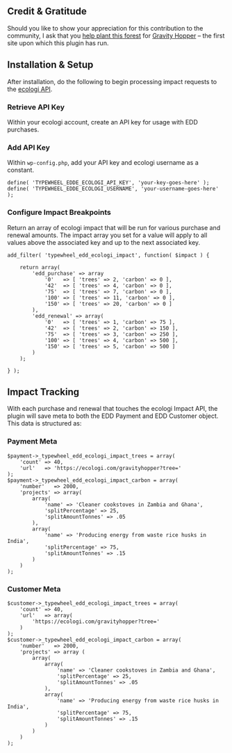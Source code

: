 ## Credit & Gratitude
Should you like to show your appreciation for this contribution to the community, I ask that you [help plant this forest](https://ecologi.com/gravityhopper?r=6102fa245a5109238b1f2de6) for [Gravity Hopper](https://gravityhopper.com) – the first site upon which this plugin has run.

## Installation & Setup
After installation, do the following to begin processing impact requests to the [ecologi API](https://docs.ecologi.com/docs/public-api-docs/API/Impact-API.v1.yaml).

### Retrieve API Key
Within your ecologi account, create an API key for usage with EDD purchases.

### Add API Key
Within `wp-config.php`, add your API key and ecologi username as a constant.

```
define( 'TYPEWHEEL_EDDE_ECOLOGI_API_KEY', 'your-key-goes-here' );
define( 'TYPEWHEEL_EDDE_ECOLOGI_USERNAME', 'your-username-goes-here' );
```

### Configure Impact Breakpoints
Return an array of ecologi impact that will be run for various purchase and renewal amounts. The impact array you set for a value will apply to all values above the associated key and up to the next associated key.
```
add_filter( 'typewheel_edd_ecologi_impact', function( $impact ) {

    return array(
        'edd_purchase' => array
            '0'   => [ 'trees' => 2, 'carbon' => 0 ],
            '42'  => [ 'trees' => 4, 'carbon' => 0 ],
            '75'  => [ 'trees' => 7, 'carbon' => 0 ],
            '100' => [ 'trees' => 11, 'carbon' => 0 ],
            '150' => [ 'trees' => 20, 'carbon' => 0 ]
        ),
        'edd_renewal' => array(
            '0'   => [ 'trees' => 1, 'carbon' => 75 ],
            '42'  => [ 'trees' => 2, 'carbon' => 150 ],
            '75'  => [ 'trees' => 3, 'carbon' => 250 ],
            '100' => [ 'trees' => 4, 'carbon' => 500 ],
            '150' => [ 'trees' => 5, 'carbon' => 500 ]
        )
    );

} );
```

## Impact Tracking
With each purchase and renewal that touches the ecologi Impact API, the plugin will save meta to both the EDD Payment and EDD Customer object. This data is structured as:

### Payment Meta
```
$payment->_typewheel_edd_ecologi_impact_trees = array(
    'count' => 40,
    'url'   => 'https://ecologi.com/gravityhopper?tree='
);
$payment->_typewheel_edd_ecologi_impact_carbon = array(
    'number'   => 2000,
    'projects' => array(
        array(
            'name' => 'Cleaner cookstoves in Zambia and Ghana',
            'splitPercentage' => 25,
            'splitAmountTonnes' => .05
        ),
        array(
            'name' => 'Producing energy from waste rice husks in India',
            'splitPercentage' => 75,
            'splitAmountTonnes' => .15
        )
    )
);
```

### Customer Meta
```
$customer->_typewheel_edd_ecologi_impact_trees = array(
    'count' => 40,
    'url'   => array(
        'https://ecologi.com/gravityhopper?tree='
    )
);
$customer->_typewheel_edd_ecologi_impact_carbon = array(
    'number'   => 2000,
    'projects' => array (
        array(
            array(
                'name' => 'Cleaner cookstoves in Zambia and Ghana',
                'splitPercentage' => 25,
                'splitAmountTonnes' => .05
            ),
            array(
                'name' => 'Producing energy from waste rice husks in India',
                'splitPercentage' => 75,
                'splitAmountTonnes' => .15
            )
        )
    )
);
```

